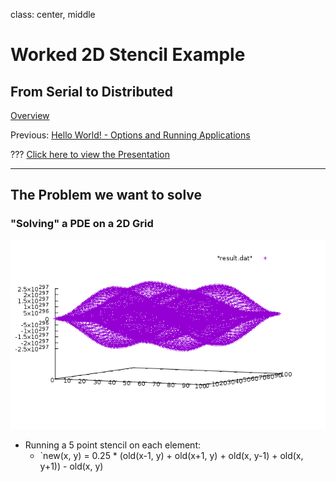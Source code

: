 
class: center, middle

# Worked 2D Stencil Example
## From Serial to Distributed

[Overview](..)

Previous: [Hello World! - Options and Running Applications](../session4)

???
[Click here to view the Presentation](https://stellar-group.github.io/tutorials/cscs2016/session5/)

---
## The Problem we want to solve
### "Solving" a PDE on a 2D Grid

![The Solution we look for](images/solution.png)

* Running a 5 point stencil on each element:
    * `new(x, y) = 0.25 * (old(x-1, y) + old(x+1, y) + old(x, y-1) + old(x, y+1)) - old(x, y)
